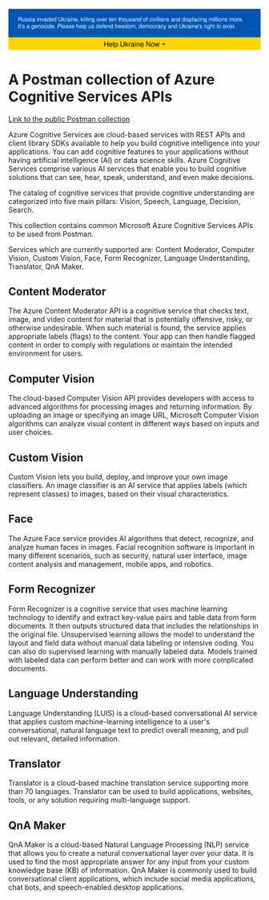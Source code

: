 [![SWUbanner](https://raw.githubusercontent.com/vshymanskyy/StandWithUkraine/main/banner2-direct.svg)](https://vshymanskyy.github.io/StandWithUkraine/)

# A Postman collection of Azure Cognitive Services APIs

[Link to the public Postman collection](https://www.postman.com/devrain/workspace/devrain/collection/6348787-f114d6c6-b81f-4e26-acd2-502dcc21bdf5?ctx=documentation)

Azure Cognitive Services are cloud-based services with REST APIs and client library SDKs available to help you build cognitive intelligence into your applications. You can add cognitive features to your applications without having artificial intelligence (AI) or data science skills. Azure Cognitive Services comprise various AI services that enable you to build cognitive solutions that can see, hear, speak, understand, and even make decisions.

The catalog of cognitive services that provide cognitive understanding are categorized into five main pillars: Vision, Speech, Language, Decision, Search.

This collection contains common Microsoft Azure Cognitive Services APIs to be used from Postman.

Services which are currently supported are: Content Moderator, Computer Vision, Custom Vision, Face, Form Recognizer, Language Understanding, Translator, QnA Maker.

## Content Moderator

The Azure Content Moderator API is a cognitive service that checks text, image, and video content for material that is potentially offensive, risky, or otherwise undesirable. When such material is found, the service applies appropriate labels (flags) to the content. Your app can then handle flagged content in order to comply with regulations or maintain the intended environment for users.

## Computer Vision

The cloud-based Computer Vision API provides developers with access to advanced algorithms for processing images and returning information. By uploading an image or specifying an image URL, Microsoft Computer Vision algorithms can analyze visual content in different ways based on inputs and user choices.

## Custom Vision

Custom Vision lets you build, deploy, and improve your own image classifiers. An image classifier is an AI service that applies labels (which represent classes) to images, based on their visual characteristics.

## Face

The Azure Face service provides AI algorithms that detect, recognize, and analyze human faces in images. Facial recognition software is important in many different scenarios, such as security, natural user interface, image content analysis and management, mobile apps, and robotics.

## Form Recognizer

Form Recognizer is a cognitive service that uses machine learning technology to identify and extract key-value pairs and table data from form documents. It then outputs structured data that includes the relationships in the original file. Unsupervised learning allows the model to understand the layout and field data without manual data labeling or intensive coding. You can also do supervised learning with manually labeled data. Models trained with labeled data can perform better and can work with more complicated documents.

## Language Understanding

Language Understanding (LUIS) is a cloud-based conversational AI service that applies custom machine-learning intelligence to a user's conversational, natural language text to predict overall meaning, and pull out relevant, detailed information.

## Translator

Translator is a cloud-based machine translation service supporting more than 70 languages. Translator can be used to build applications, websites, tools, or any solution requiring multi-language support.

## QnA Maker

QnA Maker is a cloud-based Natural Language Processing (NLP) service that allows you to create a natural conversational layer over your data. It is used to find the most appropriate answer for any input from your custom knowledge base (KB) of information. QnA Maker is commonly used to build conversational client applications, which include social media applications, chat bots, and speech-enabled desktop applications.
